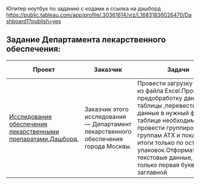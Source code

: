 Юпитер ноутбук по заданию с кодами  и ссылка на дашборд
https://public.tableau.com/app/profile/.30361614/viz/l_16831836026470/Dashboard1?publish=yes




## Задание Департамента лекарственного обеспечения:

|  Проект  |  Заказчик                |   Задачи                                     |   Навыки и инструменты                          |
|----------| -------------------------|----------------------------------------------|-------------------------------------------------|
|[Исследование обеспечения лекарственными препаратами.Дашборд.]([https://github.com/ShumakovaIrina/New-repository-portfolio/blob/main/Задание%20для%20Департамента%20лекарственного%20обеспечения%20Москвы.ipynb])|Заказчик этого исследования —  Департамент лекарственного обеспечения города Москвы.|Провести загрузку данных из файла Excel.Провести предобработку данных таблицы ,перевести данные в нужный формат.В таблице необходимо провести группировку по группам АТХ и показать итоги только по остаткам упаковок.Отформатировать текстовые данные, чтобы только первая буква была заглавной|Python,Pandas,Tableau|
